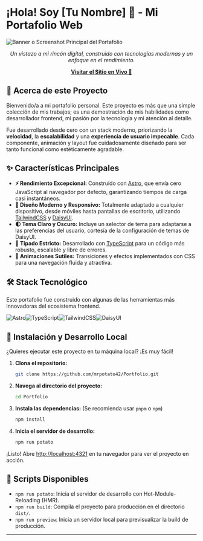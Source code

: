 # ¡Hola! Soy [Tu Nombre] 👋 - Mi Portafolio Web

![Banner o Screenshot Principal del Portafolio](https://via.placeholder.com/1200x600.png?text=Reemplázame+con+una+captura+de+tu+sitio)
*<p align="center">Un vistazo a mi rincón digital, construido con tecnologías modernas y un enfoque en el rendimiento.</p>*

<p align="center">
  <a href="[mrpotatoprm.netlify.app]">
    <strong>Visitar el Sitio en Vivo 🚀</strong>
  </a>
</p>

## 📌 Acerca de este Proyecto

Bienvenido/a a mi portafolio personal. Este proyecto es más que una simple colección de mis trabajos; es una demostración de mis habilidades como desarrollador frontend, mi pasión por la tecnología y mi atención al detalle.

Fue desarrollado desde cero con un stack moderno, priorizando la **velocidad**, la **escalabilidad** y una **experiencia de usuario impecable**. Cada componente, animación y layout fue cuidadosamente diseñado para ser tanto funcional como estéticamente agradable.

## ✨ Características Principales

*   **⚡️ Rendimiento Excepcional:** Construido con [Astro](https://astro.build/), que envía cero JavaScript al navegador por defecto, garantizando tiempos de carga casi instantáneos.
*   **🎨 Diseño Moderno y Responsivo:** Totalmente adaptado a cualquier dispositivo, desde móviles hasta pantallas de escritorio, utilizando [TailwindCSS](https://tailwindcss.com/) y [DaisyUI](https://daisyui.com/).
*   **🌓 Tema Claro y Oscuro:** Incluye un selector de tema para adaptarse a las preferencias del usuario, cortesía de la configuración de temas de DaisyUI.
*   **💪 Tipado Estricto:** Desarrollado con [TypeScript](https://www.typescriptlang.org/) para un código más robusto, escalable y libre de errores.
*   **🌌 Animaciones Sutiles:** Transiciones y efectos implementados con CSS para una navegación fluida y atractiva.

## 🛠️ Stack Tecnológico

Este portafolio fue construido con algunas de las herramientas más innovadoras del ecosistema frontend.

![Astro](https://img.shields.io/badge/Astro-BC52EE?style=for-the-badge&logo=astro&logoColor=white)![TypeScript](https://img.shields.io/badge/TypeScript-3178C6?style=for-the-badge&logo=typescript&logoColor=white)![TailwindCSS](https://img.shields.io/badge/Tailwind_CSS-38B2AC?style=for-the-badge&logo=tailwind-css&logoColor=white)![DaisyUI](https://img.shields.io/badge/DaisyUI-152734?style=for-the-badge&logo=daisyui&logoColor=white)

## 🔧 Instalación y Desarrollo Local

¿Quieres ejecutar este proyecto en tu máquina local? ¡Es muy fácil!

1.  **Clona el repositorio:**
    ```bash
    git clone https://github.com/mrpotato42/Portfolio.git
    ```

2.  **Navega al directorio del proyecto:**
    ```bash
    cd Portfolio
    ```

3.  **Instala las dependencias:**
    (Se recomienda usar `pnpm` o `npm`)
    ```bash
    npm install
    ```

4.  **Inicia el servidor de desarrollo:**
    ```bash
    npm run potato
    ```

¡Listo! Abre [http://localhost:4321](http://localhost:4321) en tu navegador para ver el proyecto en acción.

## 📜 Scripts Disponibles

*   `npm run potato`: Inicia el servidor de desarrollo con Hot-Module-Reloading (HMR).
*   `npm run build`: Compila el proyecto para producción en el directorio `dist/`.
*   `npm run preview`: Inicia un servidor local para previsualizar la build de producción.

---
